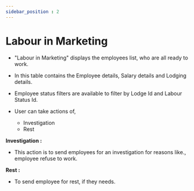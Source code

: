 ```yaml
---
sidebar_position : 2
---
```


# Labour in Marketing

  - "Labour in Marketing" displays the employees list, who are all ready to work.

  - In this table contains the Employee details, Salary details and Lodging details.

  - Employee status filters are available to filter by Lodge Id and Labour Status Id.

  - User can take actions of,

    - Investigation
    - Rest

**Investigation :**

  - This action is to send employees for an investigation for reasons like., employee refuse to work.

**Rest :**

  - To send employee for rest, if they needs.